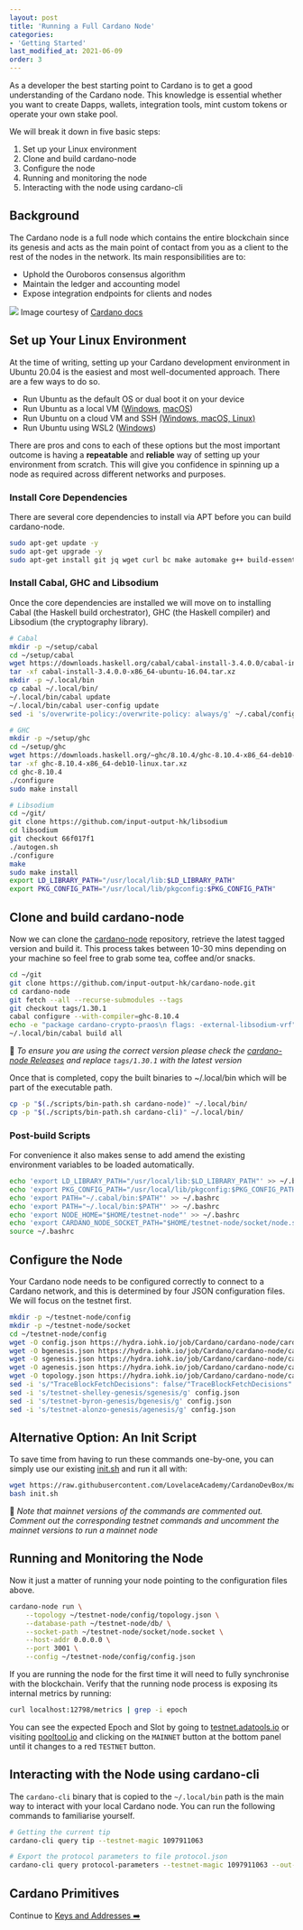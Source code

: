 ```yaml
---
layout: post
title: 'Running a Full Cardano Node'
categories:
- 'Getting Started'
last_modified_at: 2021-06-09
order: 3
---
```


As a developer the best starting point to Cardano is to get a good
understanding of the Cardano node. This knowledge is essential whether
you want to create Dapps, wallets, integration tools, mint custom tokens
or operate your own stake pool.

We will break it down in five basic steps:

1. Set up your Linux environment
2. Clone and build cardano-node
3. Configure the node
4. Running and monitoring the node
5. Interacting with the node using cardano-cli

## Background

The Cardano node is a full node which contains the entire blockchain
since its genesis and acts as the main point of contact from you as
a client to the rest of the nodes in the network. Its main
responsibilities are to:

- Uphold the Ouroboros consensus algorithm
- Maintain the ledger and accounting model
- Expose integration endpoints for clients and nodes

![](/img/node_cardano_components_version_main.png)
Image courtesy of [Cardano docs](https://docs.cardano.org/en/latest/explore-cardano/cardano-architecture-overview/index.html#cardano-blockchain-high-level-architecture)

## Set up Your Linux Environment

At the time of writing, setting up your Cardano development environment
in Ubuntu 20.04 is the easiest and most well-documented approach. There
are a few ways to do so.

- Run Ubuntu as the default OS or dual boot it on your device
- Run Ubuntu as a local VM ([Windows](https://www.youtube.com/watch?v=BatrK6G8j4M), [macOS](https://www.youtube.com/watch?v=Hzji7w882OY))
- Run Ubuntu on a cloud VM and SSH [(Windows, macOS, Linux)](https://github.com/LovelaceAcademy/CardanoDevBox)
- Run Ubuntu using WSL2 ([Windows](https://docs.microsoft.com/en-us/windows/wsl/install-win10))

There are pros and cons to each of these options but the most important
outcome is having a **repeatable** and **reliable** way of setting up
your environment from scratch. This will give you confidence in spinning
up a node as required across different networks and purposes.

### Install Core Dependencies

There are several core dependencies to install via APT before you can
build cardano-node.

```bash
sudo apt-get update -y
sudo apt-get upgrade -y
sudo apt-get install git jq wget curl bc make automake g++ build-essential pkg-config libffi-dev libgmp-dev libssl-dev libtinfo-dev libsystemd-dev zlib1g-dev libncursesw5 libncurses-dev libtinfo5 libtool autoconf htop net-tools chrony prometheus-node-exporter -y
```

### Install Cabal, GHC and Libsodium

Once the core dependencies are installed we will move on to installing
Cabal (the Haskell build orchestrator), GHC (the Haskell compiler) and
Libsodium (the cryptography library).

```bash
# Cabal
mkdir -p ~/setup/cabal
cd ~/setup/cabal
wget https://downloads.haskell.org/cabal/cabal-install-3.4.0.0/cabal-install-3.4.0.0-x86_64-ubuntu-16.04.tar.xz
tar -xf cabal-install-3.4.0.0-x86_64-ubuntu-16.04.tar.xz
mkdir -p ~/.local/bin
cp cabal ~/.local/bin/
~/.local/bin/cabal update
~/.local/bin/cabal user-config update
sed -i 's/overwrite-policy:/overwrite-policy: always/g' ~/.cabal/config

# GHC
mkdir -p ~/setup/ghc
cd ~/setup/ghc
wget https://downloads.haskell.org/~ghc/8.10.4/ghc-8.10.4-x86_64-deb10-linux.tar.xz
tar -xf ghc-8.10.4-x86_64-deb10-linux.tar.xz
cd ghc-8.10.4
./configure
sudo make install

# Libsodium
cd ~/git/
git clone https://github.com/input-output-hk/libsodium
cd libsodium
git checkout 66f017f1
./autogen.sh
./configure
make
sudo make install
export LD_LIBRARY_PATH="/usr/local/lib:$LD_LIBRARY_PATH"
export PKG_CONFIG_PATH="/usr/local/lib/pkgconfig:$PKG_CONFIG_PATH"
```

## Clone and build cardano-node

Now we can clone the
[cardano-node](https://github.com/input-output-hk/cardano-node)
repository, retrieve the latest tagged version and build it.
This process takes between 10-30 mins depending on your machine 
so feel free to grab some tea, coffee and/or snacks.

```bash
cd ~/git
git clone https://github.com/input-output-hk/cardano-node.git
cd cardano-node
git fetch --all --recurse-submodules --tags
git checkout tags/1.30.1
cabal configure --with-compiler=ghc-8.10.4
echo -e "package cardano-crypto-praos\n flags: -external-libsodium-vrf" >> cabal.project.local
~/.local/bin/cabal build all
```
 📝 _To ensure you are using the correct version please check the [cardano-node Releases](https://github.com/input-output-hk/cardano-node/releases) and replace `tags/1.30.1` with the latest version_


Once that is completed, copy the built binaries to ~/.local/bin 
which will be part of the executable path. 

```bash
cp -p "$(./scripts/bin-path.sh cardano-node)" ~/.local/bin/
cp -p "$(./scripts/bin-path.sh cardano-cli)" ~/.local/bin/
```

### Post-build Scripts

For convenience it also makes sense to add amend the existing
environment variables to be loaded automatically.

```bash
echo 'export LD_LIBRARY_PATH="/usr/local/lib:$LD_LIBRARY_PATH"' >> ~/.bashrc
echo 'export PKG_CONFIG_PATH="/usr/local/lib/pkgconfig:$PKG_CONFIG_PATH"' >> ~/.bashrc
echo 'export PATH="~/.cabal/bin:$PATH"' >> ~/.bashrc
echo 'export PATH="~/.local/bin:$PATH"' >> ~/.bashrc
echo 'export NODE_HOME="$HOME/testnet-node"' >> ~/.bashrc
echo 'export CARDANO_NODE_SOCKET_PATH="$HOME/testnet-node/socket/node.socket"' >> ~/.bashrc
source ~/.bashrc
```

## Configure the Node

Your Cardano node needs to be configured correctly to connect to
a Cardano network, and this is determined by four JSON configuration
files. We will focus on the testnet first.

```bash
mkdir -p ~/testnet-node/config
mkdir -p ~/testnet-node/socket
cd ~/testnet-node/config
wget -O config.json https://hydra.iohk.io/job/Cardano/cardano-node/cardano-deployment/latest-finished/download/1/testnet-config.json
wget -O bgenesis.json https://hydra.iohk.io/job/Cardano/cardano-node/cardano-deployment/latest-finished/download/1/testnet-byron-genesis.json
wget -O sgenesis.json https://hydra.iohk.io/job/Cardano/cardano-node/cardano-deployment/latest-finished/download/1/testnet-shelley-genesis.json
wget -O agenesis.json https://hydra.iohk.io/job/Cardano/cardano-node/cardano-deployment/latest-finished/download/1/testnet-alonzo-genesis.json
wget -O topology.json https://hydra.iohk.io/job/Cardano/cardano-node/cardano-deployment/latest-finished/download/1/testnet-topology.json
sed -i 's/"TraceBlockFetchDecisions": false/"TraceBlockFetchDecisions": true/g' config.json
sed -i 's/testnet-shelley-genesis/sgenesis/g' config.json
sed -i 's/testnet-byron-genesis/bgenesis/g' config.json
sed -i 's/testnet-alonzo-genesis/agenesis/g' config.json
```

## Alternative Option: An Init Script
 To save time from having to run these commands one-by-one, you can simply use our existing [init.sh](https://raw.githubusercontent.com/LovelaceAcademy/CardanoDevBox/main/init.sh) and run it all with:

```bash
wget https://raw.githubusercontent.com/LovelaceAcademy/CardanoDevBox/main/init.sh
bash init.sh
```
 📝 _Note that mainnet versions of the commands are commented out. Comment out the corresponding testnet commands and uncomment the mainnet versions to run a mainnet node_

## Running and Monitoring the Node

Now it just a matter of running your node pointing to the configuration
files above.

```bash
cardano-node run \
    --topology ~/testnet-node/config/topology.json \
    --database-path ~/testnet-node/db/ \
    --socket-path ~/testnet-node/socket/node.socket \
    --host-addr 0.0.0.0 \
    --port 3001 \
    --config ~/testnet-node/config/config.json
```

If you are running the node for the first time it will need to fully
synchronise with the blockchain. Verify that the running node process is
exposing its internal metrics by running:

```bash
curl localhost:12798/metrics | grep -i epoch
```

You can see the expected Epoch and Slot by going to 
[testnet.adatools.io](https://testnet.adatools.io/) or visiting
[pooltool.io](https://pooltool.io/) and clicking on the `MAINNET` button
at the bottom panel until it changes to a red `TESTNET` button.

## Interacting with the Node using cardano-cli

The `cardano-cli` binary that is copied to the `~/.local/bin` 
path is the main way to interact with your local Cardano node. 
You can run the following commands to familiarise yourself.

```bash
# Getting the current tip
cardano-cli query tip --testnet-magic 1097911063

# Export the protocol parameters to file protocol.json
cardano-cli query protocol-parameters --testnet-magic 1097911063 --out-file protocol.json 
```

## Cardano Primitives
Continue to [Keys and Addresses ➡️](https://learn.lovelace.academy/getting-started/keys-and-addresses/)
